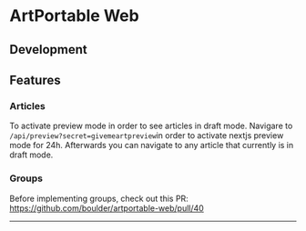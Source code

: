 # ArtPortable Web

## Development

## Features

### Articles

To activate preview mode in order to see articles in draft mode.
Navigare to `/api/preview?secret=givemeartpreview`in order to activate nextjs preview mode for 24h.
Afterwards you can navigate to any article that currently is in draft mode.

### Groups

Before implementing groups, check out this PR:
https://github.com/boulder/artportable-web/pull/40

---
